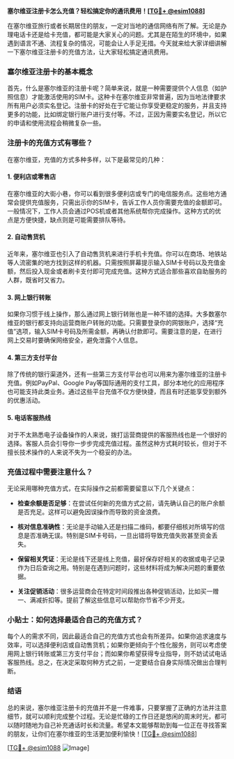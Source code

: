 **塞尔维亚注册卡怎么充值？轻松搞定你的通讯费用！[[TG💪+ @esim1088](https://t.me/s/esim1088)]**

在塞尔维亚旅行或者长期居住的朋友，一定对当地的通信网络有所了解。无论是办理电话卡还是给卡充值，都可能是大家关心的问题。尤其是在陌生的环境中，如果遇到语言不通、流程复杂的情况，可能会让人手足无措。今天就来给大家详细讲解一下塞尔维亚注册卡的充值方法，让大家轻松搞定通讯费用。

### 塞尔维亚注册卡的基本概念

首先，什么是塞尔维亚的注册卡呢？简单来说，就是一种需要提供个人信息（如护照信息）才能激活使用的SIM卡。这种卡在塞尔维亚非常普遍，因为当地法律要求所有用户必须实名登记。注册卡的好处在于它能让你享受更稳定的服务，并且支持更多的功能，比如绑定银行账户进行支付等。不过，正因为需要实名登记，所以它的申请和使用流程会稍微复杂一些。

### 注册卡的充值方式有哪些？

在塞尔维亚，充值的方式多种多样，以下是最常见的几种：

#### 1. **便利店或零售店**
  
在塞尔维亚的大街小巷，你可以看到很多便利店或专门的电信服务点。这些地方通常会提供充值服务，只需出示你的SIM卡，告诉工作人员你需要充值的金额即可。一般情况下，工作人员会通过POS机或者其他系统帮你完成操作。这种方式的优点是方便快捷，缺点则是可能需要排队等待。

#### 2. **自动售货机**

近年来，塞尔维亚也引入了自动售货机来进行手机卡充值。你可以在商场、地铁站等人流密集的地方找到这样的机器。只需按照屏幕提示输入SIM卡号码以及充值金额，然后投入现金或者刷卡支付即可完成充值。这种方式适合那些喜欢自助服务的人群，既省时又省力。

#### 3. **网上银行转账**

如果你习惯于线上操作，那么通过网上银行转账也是一种不错的选择。大多数塞尔维亚的银行都支持向运营商账户转账的功能。只需要登录你的网银账户，选择“充值”选项，输入SIM卡号码及所需金额，再确认付款即可。需要注意的是，在进行网上交易时要确保网络安全，避免泄露个人信息。

#### 4. **第三方支付平台**

除了传统的银行渠道外，还有一些第三方支付平台也可以用来为塞尔维亚的注册卡充值。例如PayPal、Google Pay等国际通用的支付工具，部分本地化的应用程序也可能支持此类业务。通过这些平台充值不仅方便快捷，而且有时还能享受到额外的优惠活动。

#### 5. **电话客服热线**

对于不太熟悉电子设备操作的人来说，拨打运营商提供的客服热线也是一个很好的选择。客服人员会引导你一步步完成充值过程。虽然这种方式耗时较长，但对于不擅长技术操作的人来说不失为一个稳妥的办法。

### 充值过程中需要注意什么？

无论采用哪种充值方式，在实际操作之前都需要留意以下几个关键点：

- **检查余额是否足够**：在尝试任何新的充值方式之前，请先确认自己的账户余额是否充足。这样可以避免因误操作而导致的资金浪费。
  
- **核对信息准确性**：无论是手动输入还是扫描二维码，都要仔细核对所填写的信息是否准确无误。特别是SIM卡号码，一旦出错将导致充值失败甚至资金丢失。
  
- **保留相关凭证**：无论是线下还是线上充值，最好保存好相关的收据或电子记录作为日后查询之用。特别是在遇到问题时，这些材料将成为解决问题的重要依据。
  
- **关注促销活动**：很多运营商会在特定时间段推出各种促销活动，比如买一赠一、满减折扣等。提前了解这些信息可以帮助你节省不少开支。

### 小贴士：如何选择最适合自己的充值方式？

每个人的需求不同，因此最适合自己的充值方式也会有所差异。如果你追求速度与效率，可以选择便利店或自动售货机；如果你更倾向于个性化服务，则可以考虑使用网上银行转账或第三方支付平台；而如果你希望获得专业指导，则不妨试试电话客服热线。总之，在决定采取何种方式之前，一定要结合自身实际情况做出合理判断。

### 结语

总的来说，塞尔维亚注册卡的充值并不是一件难事，只要掌握了正确的方法并注意细节，就可以顺利完成整个过程。无论是忙碌的工作日还是悠闲的周末时光，都可以随时随地为自己补充通话时长和流量。希望本文能够帮助到每一位正在寻找答案的朋友，让你们在塞尔维亚的生活更加便利愉快！[[TG💪+ @esim1088](https://t.me/s/esim1088)] 

[[TG💪+ @esim1088](https://t.me/s/esim1088) ![Image](https://i.postimg.cc/4NQfJmqS/Snipaste-2025-05-13-00-14-12.png)]